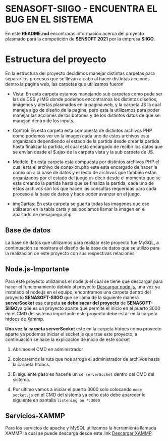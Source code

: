 # SENASOFT-SIIGO - ENCUENTRA EL BUG EN EL SISTEMA

En este **README.md** encontraras información acerca del proyecto plasmado para la competición de **SENSOFT 2021** por la empresa **SIIGO.** 


# Estructura del proyecto

En la estructura del proyecto decidimos manejar distintas carpetas para separar los procesos que se llevan a cabo al hacer distintas acciones dentro la pagina web, las carpetas que utilizamos fueron 

 - Vista: En esta carpeta estamos manejando sub carpetas como pude ser las de CSS y IMG donde podemos encontramos los distintos diseños, imágenes y alertas plasmados en la pagina web, y la carpeta JS la cual maneja algo de diseño de la pagina, pero esta la utilizamos para poder manejar las acciones de los botones  y de los distintos datos de que se manejan dentro de los inputs.
 
 - Control: En esta carpeta esta compuesta de distintos archivos PHP 
   como podemos ver en la imagen cada uno de estos archivos esta organizado dependiendo el estado de la partida desde crear la partida hasta finalizar la partida, el cual esta encargado de recibir los datos que se envían desde el $.ajax de la carpeta vista y la sub carpeta de   JS.
 - Modelo: En esta carpeta esta compuesta por distintos archivos PHP el cual esta el archivo de conexion.php este esta encargado de hacer la conexión a la base de datos y el resto de archivos que también están organizados por el estado del juego es decir desde el momento que se esta creando la partida hasta que se finaliza la partida, cada uno de estos archivos son los que hacen las consultas requeridas para cada proceso a la base de datos y hace poder avanzar en el juego.
  - imgCartas: En esta carpeta se guarta todas las imagenes que ese utilizaron en la tabla carta y asi podiamos llamar la imagen en el apartado de mesajuego.php 

## Base de datos

La base de datos que utilizamos para realizar este proyecto fue MySQL, a continuación se mostrara el diseño de la base de datos que se utilizo para la realización de este proyecto con sus respectivas relaciones

## Node.js-Importante

Para este proyecto utilizamos el node.js el cual se tiene que descargar para hacer el funcionamiento debido al proyecto [Descargar node.js](https://nodejs.org/es/), una vez ya instalado el node.js en el equipo, encontramos una carpeta dentro del proyecto **SENASOFT-SIIGO** que se llama de la siguiente manera **serverSocket** esa carpeta **se debe sacar del proyecto** de **SENASOFT-SIIGO**ya que es un proyecto aparte que permite el inicio en el puerto 3000 en el CMD del sistema importante este proyecto debe estar en la carpeta htdocs de Xammp.

**Una vez la carpeta serverSocket** este en la carpeta htdocs como proyecto aparte ya podemos iniciar el socket.js que trae este proyecto, a continuación se hace la explicación de inicio de este socket

 1. Abrimos el CMD en administrador

 2. colocaremos la ruta que nos arroga el administrador de archivos hasta la carpeta htdocs.
  
 3. El siguiente paso es hacerle un `cd serverSocket` dentro del CMD del sistema. 
 
 5. Por ultimo vamos a iniciar el puerto 3000 solo colocando `node socket.js` en el CMD del sistema ya echo esto debe aparecer lo siguiente en pantalla `listening on *:3000`

 ## Servicios-XAMMP

Para los servicios de apache y MySQL utilizamos la herramienta llamada XAMMP la cual se puede descarga desde este link [Descargar XAMMP](https://www.apachefriends.org/es/index.html)










































